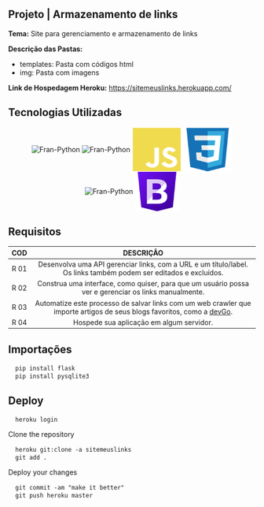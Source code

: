## Projeto | Armazenamento de links
**Tema:** Site para gerenciamento e armazenamento de links

**Descrição das Pastas:**
* templates: Pasta com códigos html
* img: Pasta com imagens

**Link de Hospedagem Heroku:** https://sitemeuslinks.herokuapp.com/


## Tecnologias Utilizadas

<div align="center">
  
   <img align="center" alt="Fran-Python" height="90" width="100" src="https://user-images.githubusercontent.com/79495727/160216619-4a76adbf-afbe-46ed-ac14-33512209cebf.png">
   <img align="center" alt="Fran-Python" height="90" width="100" src="https://cdn.jsdelivr.net/gh/devicons/devicon/icons/python/python-original.svg">
   <img align="center" alt="Rafa-Js" height="90" width="100" src="https://raw.githubusercontent.com/devicons/devicon/master/icons/javascript/javascript-plain.svg">
   <img align="center" alt="Fran-Python" height="90" width="100" src="https://raw.githubusercontent.com/devicons/devicon/master/icons/css3/css3-original.svg">
   <img align="center" alt="Fran-Python" height="90" width="100" src="https://user-images.githubusercontent.com/79495727/160216737-0dd4e3f6-3aff-4571-b5ec-b288c5eae0c9.png">
      <img align="center" alt="Fran-Python" height="80" width="90" src="https://raw.githubusercontent.com/themedotid/bootstrap-icon/HEAD/docs/bootstrap-icon-css.png">

</div>

## Requisitos

<div align="center">
  
COD | DESCRIÇÃO |
:--:|:---------:|
R 01 |Desenvolva uma API gerenciar links, com a URL e um título/label. Os links também podem ser editados e excluídos. |
R 02 |Construa uma interface, como quiser, para que um usuário possa ver e gerenciar os links manualmente. |
R 03 |Automatize este processo de salvar links com um web crawler que importe artigos de seus blogs favoritos, como a [devGo](https://devgo.com.br/). |
R 04 |Hospede sua aplicação em algum servidor. |

</div>

## Importações

<div align="left">
  
      pip install flask
      pip install pysqlite3

</div>

## Deploy

<div align="left">
  
      heroku login
      
Clone the repository

      heroku git:clone -a sitemeuslinks
      git add .
      
Deploy your changes

      git commit -am "make it better"
      git push heroku master

</div>

